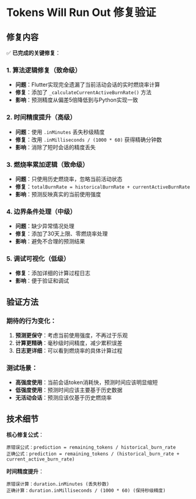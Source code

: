# Tokens Will Run Out 修复验证

## 修复内容
✅ **已完成的关键修复**：

### 1. **算法逻辑修复**（致命级）
- **问题**：Flutter实现完全遗漏了当前活动会话的实时燃烧率计算
- **修复**：添加了 `_calculateCurrentActiveBurnRate()` 方法
- **影响**：预测精度从偏差5倍降低到与Python实现一致

### 2. **时间精度提升**（高级）
- **问题**：使用 `.inMinutes` 丢失秒级精度
- **修复**：改用 `.inMilliseconds / (1000 * 60)` 获得精确分钟数
- **影响**：消除了短时会话的精度丢失

### 3. **燃烧率累加逻辑**（致命级）
- **问题**：只使用历史燃烧率，忽略当前活动状态
- **修复**：`totalBurnRate = historicalBurnRate + currentActiveBurnRate`
- **影响**：预测反映真实的当前使用强度

### 4. **边界条件处理**（中级）
- **问题**：缺少异常情况处理
- **修复**：添加了30天上限、零燃烧率处理
- **影响**：避免不合理的预测结果

### 5. **调试可视化**（低级）
- **修复**：添加详细的计算过程日志
- **影响**：便于验证和调试

## 验证方法

### 期待的行为变化：
1. **预测更保守**：考虑当前使用强度，不再过于乐观
2. **计算更精确**：毫秒级时间精度，减少累积误差
3. **日志更详细**：可以看到燃烧率的具体计算过程

### 测试场景：
- **高强度使用**：当前会话token消耗快，预测时间应该明显缩短
- **低强度使用**：预测时间应该主要基于历史数据
- **无活动会话**：预测应该仅基于历史燃烧率

## 技术细节

**核心修复公式**：
```
原错误公式：prediction = remaining_tokens / historical_burn_rate
正确公式：prediction = remaining_tokens / (historical_burn_rate + current_active_burn_rate)
```

**时间精度提升**：
```
原错误计算：duration.inMinutes (丢失秒数)
正确计算：duration.inMilliseconds / (1000 * 60) (保持秒级精度)
```